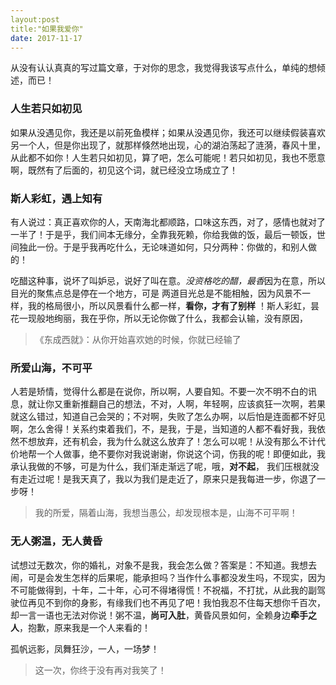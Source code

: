 ```yaml
---
layout:post
title:"如果我爱你"
date: 2017-11-17 
---
```


从没有认认真真的写过篇文章，于对你的思念，我觉得我该写点什么，单纯的想倾述，而已！
### 人生若只如初见

如果从没遇见你，我还是以前死鱼模样；如果从没遇见你，我还可以继续假装喜欢另一个人，但是你出现了，就那样倏然地出现，心的湖泊荡起了涟漪，春风十里，从此都不如你！人生若只如初见，算了吧，怎么可能呢！若只如初见，我也不愿意啊，既然有了后面的，初见这个词，就已经没立场成立了！
<!-- more -->
### 斯人彩虹，遇上知有

有人说过：真正喜欢你的人，天南海北都顺路，口味这东西，对了，感情也就对了一半了！于是乎，我们间本无缘分，全靠我死赖，你给我做的饭，最后一顿饭，世间独此一份。于是乎我再吃什么，无论味道如何，只分两种：你做的，和别人做的！

吃醋这种事，说坏了叫妒忌，说好了叫在意。*没资格吃的醋，最香*因为在意，所以目光的聚焦点总是停在一个地方，可是 两道目光总是不能相触，因为风景不一样，我的格局很小，所以风景看什么都一样，**看你，才有了别样** ！斯人彩虹，昙花一现般地绚丽，我在乎你，所以无论你做了什么，我都会认输，没有原因，

> 《东成西就》：从你开始喜欢她的时候，你就已经输了

### 所爱山海，不可平

人若是矫情，觉得什么都是在说你，所以啊，人要自知。不要一次不明不白的讯息，就让你又重新推翻自己的想法，不对，人啊，年轻啊，应该疯狂一次啊，若果就这么错过，知道自己会哭的；不对啊，失败了怎么办啊，以后怕是连面都不好见啊，怎么舍得！关系约束着我们，不，是我，于是，当知道的人都不看好我，我依然不想放弃，还有机会，我为什么就这么放弃了！怎么可以呢！从没有那么不计代价地帮一个人做事，绝不要你对我说谢谢，你说这个词，伤我的呢！即便如此，我承认我做的不够，可是为什么，我们渐走渐远了呢，哦，**对不起**， 我们压根就没有走近过呢！是我天真了，我以为我们是走近了，原来只是我每进一步，你退了一步呀！

> 我的所爱，隔着山海，我想当愚公，却发现根本是，山海不可平啊！

### 无人粥温，无人黄昏

试想过无数次，你的婚礼，对象不是我，我会怎么做？答案是：不知道。我想去闹，可是会发生怎样的后果呢，能承担吗？当作什么事都没发生吗，不现实，因为不可能做得到，十年，二十年，心可不得堵得慌！不祝福，不打扰，从此我的副驾驶位再见不到你的身影，有缘我们也不再见了吧！我怕我忍不住每天想你千百次，却一言一语也无法对你说！粥不温，**尚可入肚**，黄昏风景如何，全赖身边**牵手之人**，抱歉，原来我是一个人来看的！

孤帆远影，凤舞狂沙，一人，一场梦！

>  这一次，你终于没有再对我笑了！

 